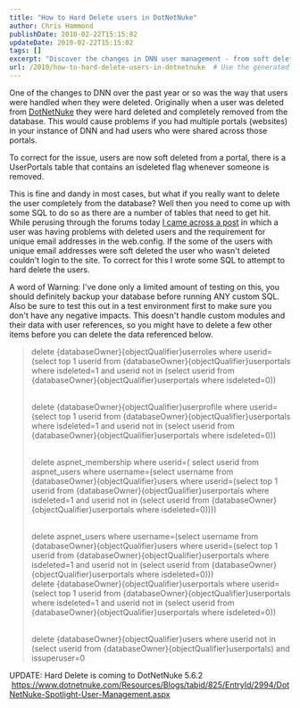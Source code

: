```yaml
---
title: "How to Hard Delete users in DotNetNuke"
author: Chris Hammond
publishDate: 2010-02-22T15:15:02
updateDate: 2010-02-22T15:15:02
tags: []
excerpt: "Discover the changes in DNN user management - from soft deletes to hard deletes in the database. Learn how to manage user deletions effectively."
url: /2010/how-to-hard-delete-users-in-dotnetnuke  # Use the generated URL with year
---
```

<p>One of the changes to DNN over the past year or so was the way that users were handled when they were deleted. Originally when a user was deleted from <a href="https://www.dotnetnuke.com/" target="_blank">DotNetNuke</a> they were hard deleted and completely removed from the database. This would cause problems if you had multiple portals (websites) in your instance of DNN and had users who were shared across those portals.</p> <p>To correct for the issue, users are now soft deleted from a portal, there is a UserPortals table that contains an isdeleted flag whenever someone is removed.</p> <p>This is fine and dandy in most cases, but what if you really want to delete the user completely from the database? Well then you need to come up with some SQL to do so as there are a number of tables that need to get hit. While perusing through the forums today <a href="https://www.dotnetnuke.com/Community/Forums/tabid/795/forumid/108/threadid/354144/scope/posts/Default.aspx" target="_blank">I came across a post</a> in which a user was having problems with deleted users and the requirement for unique email addresses in the web.config. If the some of the users with unique email addresses were soft deleted the user who wasn't deleted couldn't login to the site. To correct for this I wrote some SQL to attempt to hard delete the users.</p> <p>A word of Warning: I've done only a limited amount of testing on this, you should definitely backup your database before running ANY custom SQL. Also be sure to test this out in a test environment first to make sure you don't have any negative impacts. This doesn't handle custom modules and their data with user references, so you might have to delete a few other items before you can delete the data referenced below.</p> <blockquote> <p>delete {databaseOwner}{objectQualifier}userroles where userid=(select top 1 userid from {databaseOwner}{objectQualifier}userportals where isdeleted=1 and userid not in (select userid from {databaseOwner}{objectQualifier}userportals where isdeleted=0))</p> <p>     <br /> delete {databaseOwner}{objectQualifier}userprofile where userid=(select top 1 userid from {databaseOwner}{objectQualifier}userportals where isdeleted=1 and userid not in (select userid from {databaseOwner}{objectQualifier}userportals where isdeleted=0))</p> <p>     <br /> delete aspnet_membership where userid=( select userid from aspnet_users where username=(select username from {databaseOwner}{objectQualifier}users where userid=(select top 1 userid from {databaseOwner}{objectQualifier}userportals where isdeleted=1 and userid not in (select userid from {databaseOwner}{objectQualifier}userportals where isdeleted=0))))</p> <p>     <br /> delete aspnet_users where username=(select username from {databaseOwner}{objectQualifier}users where userid=(select top 1 userid from {databaseOwner}{objectQualifier}userportals where isdeleted=1 and userid not in (select userid from {databaseOwner}{objectQualifier}userportals where isdeleted=0)))       <br /> delete {databaseOwner}{objectQualifier}userportals where userid=(select top 1 userid from {databaseOwner}{objectQualifier}userportals where isdeleted=1 and userid not in (select userid from {databaseOwner}{objectQualifier}userportals where isdeleted=0))</p> <p>     <br /> delete {databaseOwner}{objectQualifier}users where userid not in (select userid from {databaseOwner}{objectQualifier}userportals) and issuperuser=0</p> </blockquote> <p>UPDATE: Hard Delete is coming to DotNetNuke 5.6.2 &nbsp;<a href="https://www.dotnetnuke.com/Resources/Blogs/tabid/825/EntryId/2994/DotNetNuke-Spotlight-User-Management.aspx">https://www.dotnetnuke.com/Resources/Blogs/tabid/825/EntryId/2994/DotNetNuke-Spotlight-User-Management.aspx</a></p>

